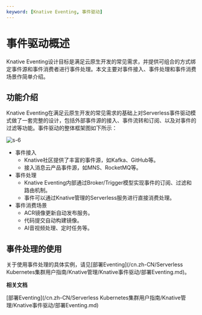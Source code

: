 ```yaml
---
keyword: [Knative Eventing, 事件驱动]
---
```


# 事件驱动概述

Knative Eventing设计目标是满足云原生开发的常见需求，并提供可组合的方式绑定事件源和事件消费者进行事件处理。本文主要对事件接入、事件处理和事件消费场景作简单介绍。

## 功能介绍

Knative Eventing在满足云原生开发的常见需求的基础上对Serverless事件驱动模式做了一套完整的设计，包括外部事件源的接入、事件流转和订阅、以及对事件的过滤等功能。事件驱动的整体框架图如下所示：

![s-6](https://static-aliyun-doc.oss-accelerate.aliyuncs.com/assets/img/zh-CN/9443000161/p210865.png)

-   事件接入
    -   Knative社区提供了丰富的事件源，如Kafka、GitHub等。
    -   接入消息云产品事件源，如MNS、RocketMQ等。
-   事件处理
    -   Knative Eventing内部通过Broker/Trigger模型实现事件的订阅、过滤和路由机制。
    -   事件可以通过Knative管理的Serverless服务进行直接消费处理。
-   事件消费场景
    -   ACR镜像更新自动发布服务。
    -   代码提交自动构建镜像。
    -   AI音视频处理、定时任务等。

## 事件处理的使用

关于使用事件处理的具体实例，请见[部署Eventing](/cn.zh-CN/Serverless Kubernetes集群用户指南/Knative管理/Knative事件驱动/部署Eventing.md)。

**相关文档**  


[部署Eventing](/cn.zh-CN/Serverless Kubernetes集群用户指南/Knative管理/Knative事件驱动/部署Eventing.md)

